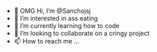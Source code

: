 - 👋 OMG Hi, I’m @Sanchojsj
- 👀 I’m interested in ass eating
- 🌱 I’m currently learning how to code
- 💞️ I’m looking to collaborate on a cringy project
- 📫 How to reach me ...

<!---
Sanchojsj/Sanchojsj is a ✨ special ✨ repository because its `README.md` (this file) appears on your GitHub profile.
You can click the Preview link to take a look at your changes.
--->
